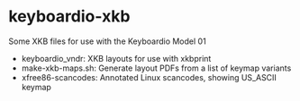 # keyboardio-xkb
Some XKB files for use with the Keyboardio Model 01

* keyboardio_vndr:	XKB layouts for use with xkbprint
* make-xkb-maps.sh:	Generate layout PDFs from a list of keymap variants
* xfree86-scancodes:	Annotated Linux scancodes, showing US_ASCII keymap

